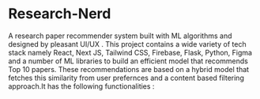 # Research-Nerd
A research paper recommender system built with ML algorithms and designed by pleasant UI/UX . This project contains a wide variety of tech stack namely React, Next JS, Tailwind CSS, Firebase, Flask, Python, Figma  and a number of ML libraries to build an efficient model that recommends Top 10 papers. These recommendations are based on a hybrid model that fetches this similarity from user prefernces and a content based filtering approach.It has the following functionalities : 

